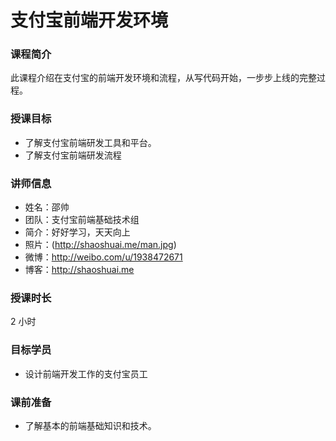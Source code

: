 # 支付宝前端开发环境

### 课程简介

此课程介绍在支付宝的前端开发环境和流程，从写代码开始，一步步上线的完整过程。

### 授课目标

*   了解支付宝前端研发工具和平台。
*   了解支付宝前端研发流程

### 讲师信息

* 姓名：邵帅
* 团队：支付宝前端基础技术组
* 简介：好好学习，天天向上
* 照片：(http://shaoshuai.me/man.jpg)
* 微博：http://weibo.com/u/1938472671
* 博客：http://shaoshuai.me


### 授课时长

2 小时

### 目标学员

*   设计前端开发工作的支付宝员工

### 课前准备

*   了解基本的前端基础知识和技术。
